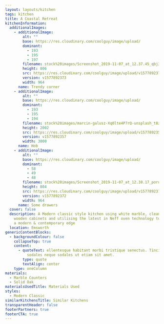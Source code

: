 ```yaml
---
layout: layouts/kitchen
tags: kitchen
title: A Coastal Retreat
kitchenInformation:
  additionalImages:
    - additionalImage:
        alt: ""
        base: https://res.cloudinary.com/coolguy/image/upload/
        dominant:
          - 193
          - 195
          - 197
        filename: stock%20images/Screenshot_2019-11-07_at_12.37.45_qbj3gs.png
        height: 806
        src: https://res.cloudinary.com/coolguy/image/upload/v1577892373/stock%20images/Screenshot_2019-11-07_at_12.37.45_qbj3gs.png
        version: v1577892373
        width: 964
      name: Trendy corner
    - additionalImage:
        alt: ""
        base: https://res.cloudinary.com/coolguy/image/upload/
        dominant:
          - 193
          - 195
          - 194
        filename: stock%20images/marcin-galusz-Xq0lte4P7rQ-unsplash_t8z03i.jpg
        height: 2002
        src: https://res.cloudinary.com/coolguy/image/upload/v1577892357/stock%20images/marcin-galusz-Xq0lte4P7rQ-unsplash_t8z03i.jpg
        version: v1577892357
        width: 3000
      name: Hob
    - additionalImage:
        alt: ""
        base: https://res.cloudinary.com/coolguy/image/upload/
        dominant:
          - 58
          - 49
          - 48
        filename: stock%20images/Screenshot_2019-11-07_at_12.38.17_porup4.png
        height: 804
        src: https://res.cloudinary.com/coolguy/image/upload/v1577892372/stock%20images/Screenshot_2019-11-07_at_12.38.17_porup4.png
        version: v1577892372
        width: 964
      name: Some drawers
  cover: false
  description: A Modern classic style kitchen using white marble, clean elegant
    wooden cabinets and utilising the latest in Neff oven technology to give it
    a modern & contemporary edge
  location: Emsworth
genericContentBlocks:
  - backgroundColour: false
    collapseTop: true
    content:
      - quoteText: ellentesque habitant morbi tristique senectus. Tincidunt arcu non
          sodales neque sodales ut etiam sit amet.
        type: quote
        textAlign: center
    type: oneColumn
materials:
  - Marble Counters
  - Solid Oak
materialsUsedTitle: Materials Used
styles:
  - Modern Classic
similarKitchensTitle: Similar Kitchens
transparentHeader: false
footerPartners: true
footerCTA: true
---
```

